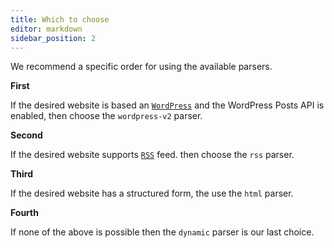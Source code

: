 ```yaml
---
title: Which to choose
editor: markdown
sidebar_position: 2
---
```


We recommend a specific order for using the available parsers.

**First**

If the desired website is based an [`WordPress`](https://wordpress.com/) and the WordPress Posts API is enabled, then choose the `wordpress-v2` parser.

**Second**

If the desired website supports [`RSS`](https://en.wikipedia.org/wiki/RSS) feed. then choose the `rss` parser.

**Third**

If the desired website has a structured form, the use the `html` parser.

**Fourth**

If none of the above is possible then the `dynamic` parser is our last choice.